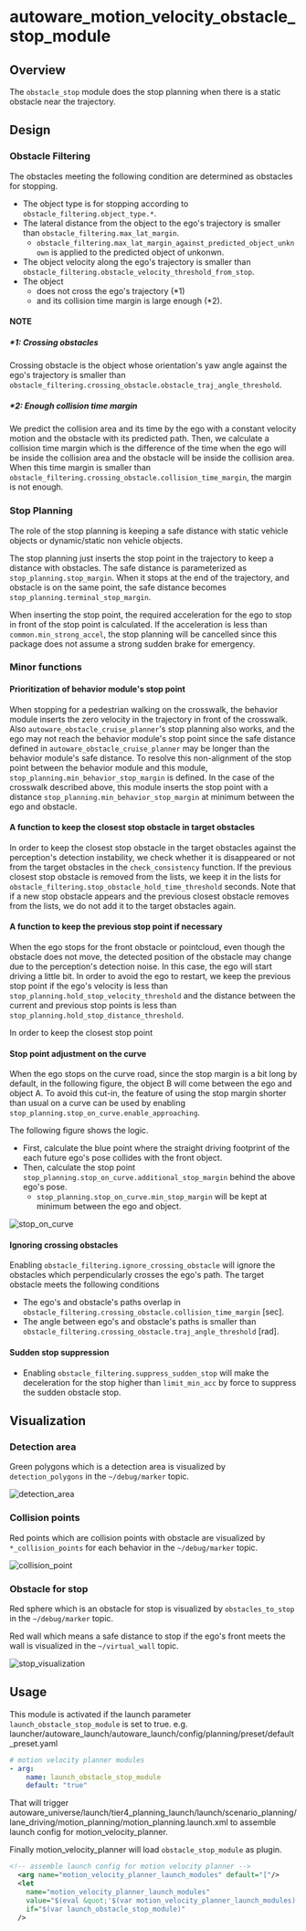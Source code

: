 # autoware_motion_velocity_obstacle_stop_module

## Overview

The `obstacle_stop` module does the stop planning when there is a static obstacle near the trajectory.

## Design

### Obstacle Filtering

The obstacles meeting the following condition are determined as obstacles for stopping.

- The object type is for stopping according to `obstacle_filtering.object_type.*`.
- The lateral distance from the object to the ego's trajectory is smaller than `obstacle_filtering.max_lat_margin`.
  - `obstacle_filtering.max_lat_margin_against_predicted_object_unknown` is applied to the predicted object of unkonwn.
- The object velocity along the ego's trajectory is smaller than `obstacle_filtering.obstacle_velocity_threshold_from_stop`.
- The object
  - does not cross the ego's trajectory (\*1)
  - and its collision time margin is large enough (\*2).

#### NOTE

##### \*1: Crossing obstacles

Crossing obstacle is the object whose orientation's yaw angle against the ego's trajectory is smaller than `obstacle_filtering.crossing_obstacle.obstacle_traj_angle_threshold`.

##### \*2: Enough collision time margin

We predict the collision area and its time by the ego with a constant velocity motion and the obstacle with its predicted path.
Then, we calculate a collision time margin which is the difference of the time when the ego will be inside the collision area and the obstacle will be inside the collision area.
When this time margin is smaller than `obstacle_filtering.crossing_obstacle.collision_time_margin`, the margin is not enough.

### Stop Planning

The role of the stop planning is keeping a safe distance with static vehicle objects or dynamic/static non vehicle objects.

The stop planning just inserts the stop point in the trajectory to keep a distance with obstacles.
The safe distance is parameterized as `stop_planning.stop_margin`.
When it stops at the end of the trajectory, and obstacle is on the same point, the safe distance becomes `stop_planning.terminal_stop_margin`.

When inserting the stop point, the required acceleration for the ego to stop in front of the stop point is calculated.
If the acceleration is less than `common.min_strong_accel`, the stop planning will be cancelled since this package does not assume a strong sudden brake for emergency.

### Minor functions

#### Prioritization of behavior module's stop point

When stopping for a pedestrian walking on the crosswalk, the behavior module inserts the zero velocity in the trajectory in front of the crosswalk.
Also `autoware_obstacle_cruise_planner`'s stop planning also works, and the ego may not reach the behavior module's stop point since the safe distance defined in `autoware_obstacle_cruise_planner` may be longer than the behavior module's safe distance.
To resolve this non-alignment of the stop point between the behavior module and this module, `stop_planning.min_behavior_stop_margin` is defined.
In the case of the crosswalk described above, this module inserts the stop point with a distance `stop_planning.min_behavior_stop_margin` at minimum between the ego and obstacle.

#### A function to keep the closest stop obstacle in target obstacles

In order to keep the closest stop obstacle in the target obstacles against the perception's detection instability, we check whether it is disappeared or not from the target obstacles in the `check_consistency` function.
If the previous closest stop obstacle is removed from the lists, we keep it in the lists for `obstacle_filtering.stop_obstacle_hold_time_threshold` seconds.
Note that if a new stop obstacle appears and the previous closest obstacle removes from the lists, we do not add it to the target obstacles again.

#### A function to keep the previous stop point if necessary

When the ego stops for the front obstacle or pointcloud, even though the obstacle does not move, the detected position of the obstacle may change due to the perception's detection noise. In this case, the ego will start driving a little bit.
In order to avoid the ego to restart, we keep the previous stop point if the ego's velocity is less than `stop_planning.hold_stop_velocity_threshold` and the distance between the current and previous stop points is less than `stop_planning.hold_stop_distance_threshold`.

In order to keep the closest stop point

#### Stop point adjustment on the curve

When the ego stops on the curve road, since the stop margin is a bit long by default, in the following figure, the object B will come between the ego and object A.
To avoid this cut-in, the feature of using the stop margin shorter than usual on a curve can be used by enabling `stop_planning.stop_on_curve.enable_approaching`.

The following figure shows the logic.

- First, calculate the blue point where the straight driving footprint of the each future ego's pose collides with the front object.
- Then, calculate the stop point `stop_planning.stop_on_curve.additional_stop_margin` behind the above ego's pose.
  - `stop_planning.stop_on_curve.min_stop_margin` will be kept at minimum between the ego and object.

![stop_on_curve](./docs/stop_on_curve.drawio.svg)

#### Ignoring crossing obstacles

Enabling `obstacle_filtering.ignore_crossing_obstacle` will ignore the obstacles which perpendicularly crosses the ego's path.
The target obstacle meets the following conditions

- The ego's and obstacle's paths overlap in `obstacle_filtering.crossing_obstacle.collision_time_margin` [sec].
- The angle between ego's and obstacle's paths is smaller than `obstacle_filtering.crossing_obstacle.traj_angle_threshold` [rad].

#### Sudden stop suppression

- Enabling `obstacle_filtering.suppress_sudden_stop` will make the deceleration for the stop higher than `limit_min_acc` by force to suppress the sudden obstacle stop.

## Visualization

### Detection area

Green polygons which is a detection area is visualized by `detection_polygons` in the `~/debug/marker` topic.

![detection_area](./docs/detection_area.png)

### Collision points

Red points which are collision points with obstacle are visualized by `*_collision_points` for each behavior in the `~/debug/marker` topic.

![collision_point](./docs/collision_point.png)

### Obstacle for stop

Red sphere which is an obstacle for stop is visualized by `obstacles_to_stop` in the `~/debug/marker` topic.

Red wall which means a safe distance to stop if the ego's front meets the wall is visualized in the `~/virtual_wall` topic.

![stop_visualization](./docs/stop_visualization.png)

## Usage

This module is activated if the launch parameter `launch_obstacle_stop_module` is set to true.
e.g. launcher/autoware_launch/autoware_launch/config/planning/preset/default_preset.yaml

```yaml
# motion velocity planner modules
- arg:
    name: launch_obstacle_stop_module
    default: "true"
```

That will trigger autoware_universe/launch/tier4_planning_launch/launch/scenario_planning/lane_driving/motion_planning/motion_planning.launch.xml to assemble launch config for motion_velocity_planner.

Finally motion_velocity_planner will load `obstacle_stop_module` as plugin.

```xml
<!-- assemble launch config for motion velocity planner -->
  <arg name="motion_velocity_planner_launch_modules" default="["/>
  <let
    name="motion_velocity_planner_launch_modules"
    value="$(eval &quot;'$(var motion_velocity_planner_launch_modules)' + 'autoware::motion_velocity_planner::ObstacleStopModule, '&quot;)"
    if="$(var launch_obstacle_stop_module)"
  />
```
